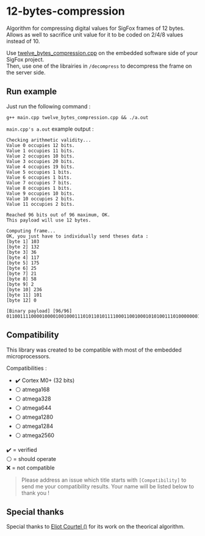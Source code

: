 # 12-bytes-compression
Algorithm for compressing digital values for SigFox frames of 12 bytes.  
Allows as well to sacrifice unit value for it to be coded on 2/4/8 values instead of 10. 

Use [twelve_bytes_compression.cpp](./twelve_bytes_compression.cpp) on the embedded software side of your SigFox project.  
Then, use one of the librairies in `/decompress` to decompress the frame on the server side.

## Run example

Just run the following command :

```
g++ main.cpp twelve_bytes_compression.cpp && ./a.out
```

`main.cpp's a.out` example output :

```
Checking arithmetic validity...
Value 0 occupies 12 bits.
Value 1 occupies 11 bits.
Value 2 occupies 10 bits.
Value 3 occupies 20 bits.
Value 4 occupies 19 bits.
Value 5 occupies 1 bits.
Value 6 occupies 1 bits.
Value 7 occupies 7 bits.
Value 8 occupies 1 bits.
Value 9 occupies 10 bits.
Value 10 occupies 2 bits.
Value 11 occupies 2 bits.

Reached 96 bits out of 96 maximum, OK.
This payload will use 12 bytes.

Computing frame...
OK, you just have to individually send theses data :
[byte 1] 103
[byte 2] 132
[byte 3] 36
[byte 4] 117
[byte 5] 175
[byte 6] 25
[byte 7] 21
[byte 8] 58
[byte 9] 2
[byte 10] 236
[byte 11] 101
[byte 12] 0

[Binary payload] [96/96] 011001111000010000100100011101011010111100011001000101010011101000000010111011000110010110010101
```

## Compatibility

This library was created to be compatible with most of the embedded microprocessors.

Compatibilities :
- :heavy_check_mark: Cortex M0+ (32 bits)
- :white_circle: atmega168
- :white_circle: atmega328
- :white_circle: atmega644
- :white_circle: atmega1280
- :white_circle: atmega1284
- :white_circle: atmega2560

:heavy_check_mark: = verified  
:white_circle: = should operate  
:x: = not compatible

> Please address an issue which title starts with `[Compatibility]` to send me your compatibility results. Your name will be listed below to thank you !

## Special thanks

Special thanks to [Eliot Courtel ()](https://github.com/) for its work on the theorical algorithm.
